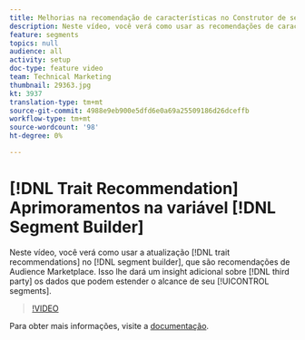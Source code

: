 ```yaml
---
title: Melhorias na recomendação de características no Construtor de segmentos
description: Neste vídeo, você verá como usar as recomendações de características atualizadas no construtor de segmentos, que são recomendações de Audience Marketplace. Isso lhe dará um insight adicional sobre dados de terceiros que podem estender o alcance de seus segmentos.
feature: segments
topics: null
audience: all
activity: setup
doc-type: feature video
team: Technical Marketing
thumbnail: 29363.jpg
kt: 3937
translation-type: tm+mt
source-git-commit: 4988e9eb900e5dfd6e0a69a25509186d26dceffb
workflow-type: tm+mt
source-wordcount: '98'
ht-degree: 0%

---
```



# [!DNL Trait Recommendation] Aprimoramentos na variável [!DNL Segment Builder]

Neste vídeo, você verá como usar a atualização [!DNL trait recommendations] no [!DNL segment builder], que são recomendações de Audience Marketplace. Isso lhe dará um insight adicional sobre [!DNL third party] os dados que podem estender o alcance de seu [!UICONTROL segments].

>[!VIDEO](https://video.tv.adobe.com/v/29363/?quality=12)

Para obter mais informações, visite a [documentação](https://docs.adobe.com/help/en/audience-manager/user-guide/features/segments/trait-recommendations.html).

